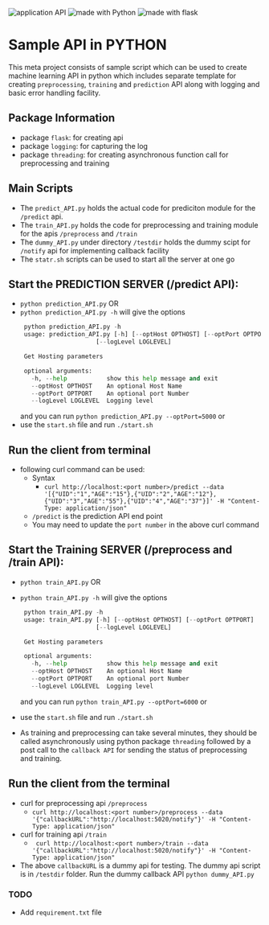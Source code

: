  <img src="https://img.shields.io/badge/application-REST%20API-yellow.svg?style=flat-square" alt="application API">  <img src="https://img.shields.io/badge/Python-3.6-green.svg?style=flat-square" alt="made with Python"> <img src="https://img.shields.io/badge/package-Flask-blue.svg?style=flat" alt="made with flask">

# Sample API in PYTHON
This meta project consists of sample script which can be used to create machine learning API in python which includes
separate template for creating `preprocessing`, `training` and `prediction` API along with logging and basic error handling facility. 

## Package Information
+ package `flask`: for creating api
+ package `logging`: for capturing the log
+ package `threading`: for creating asynchronous function call for preprocessing and training

## Main Scripts

+ The `predict_API.py` holds the actual code for prediciton module for the `/predict` api.
+ The `train_API.py` holds the code for preprocessing and training module for the apis `/preprocess` and `/train`
+ The `dummy_API.py` under directory `/testdir` holds the dummy scipt for `/notify` api for implementing callback facility
+ The `statr.sh` scripts can be used to start all the server at one go


## Start the PREDICTION SERVER (/predict API):

  +  `python prediction_API.py` OR
  +  `python prediction_API.py -h` will give the options
     ```py
      python prediction_API.py -h
      usage: prediction_API.py [-h] [--optHost OPTHOST] [--optPort OPTPORT]
                          [--logLevel LOGLEVEL]

      Get Hosting parameters

      optional arguments:
        -h, --help           show this help message and exit
        --optHost OPTHOST    An optional Host Name
        --optPort OPTPORT    An optional port Number
        --logLevel LOGLEVEL  Logging level
     ```
     and you can run `python prediction_API.py --optPort=5000` or
  + use the `start.sh` file and run `./start.sh`

## Run the client from terminal
  + following curl command can be used:
    + Syntax
	  + ``` curl http://localhost:<port number>/predict --data '[{"UID":"1","AGE":"15"},{"UID":"2","AGE":"12"},{"UID":"3","AGE":"55"},{"UID":"4","AGE":"37"}]' -H "Content-Type: application/json" ```
	+ `/predict` is the prediction API end point
	+ You may need to update the `port number` in the above curl command

## Start the Training SERVER (/preprocess and /train API):
  +  `python train_API.py` OR
  +  `python train_API.py -h` will give the options
     ```py
      python train_API.py -h
      usage: train_API.py [-h] [--optHost OPTHOST] [--optPort OPTPORT]
                          [--logLevel LOGLEVEL]

      Get Hosting parameters

      optional arguments:
        -h, --help           show this help message and exit
        --optHost OPTHOST    An optional Host Name
        --optPort OPTPORT    An optional port Number
        --logLevel LOGLEVEL  Logging level
     ```
     and you can run `python train_API.py --optPort=6000` or
  + use the `start.sh` file and run `./start.sh`

+ As training and preprocessing can take several minutes, they should be called asynchronously using python package `threading` followed by a post call to the `callback API` for sending the status of preprocessing and training.


## Run the client from the terminal 
  + curl for preprocessing api `/preprocess`
    + ```curl http://localhost:<port number>/preprocess --data '{"callbackURL":"http://localhost:5020/notify"}' -H "Content-Type: application/json"```
  + curl for training api `/train`
    + ``` curl http://localhost:<port number>/train --data '{"callbackURL":"http://localhost:5020/notify"}' -H "Content-Type: application/json"```
  + The above `callbackURL` is a dummy api for testing. The dummy api script is in `/testdir` folder. Run the dummy callback API `python dummy_API.py`

### TODO

+ Add `requirement.txt` file
